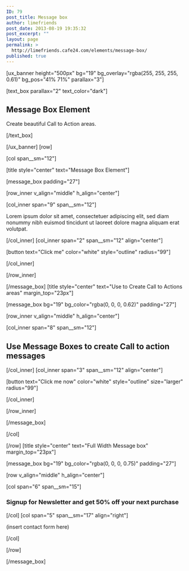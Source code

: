 ```yaml
---
ID: 79
post_title: Message box
author: limefriends
post_date: 2013-08-19 19:35:32
post_excerpt: ""
layout: page
permalink: >
  http://limefriends.cafe24.com/elements/message-box/
published: true
---
```

[ux_banner height="500px" bg="19" bg_overlay="rgba(255, 255, 255, 0.61)" bg_pos="41% 71%" parallax="3"]

[text_box parallax="2" text_color="dark"]

<h2 class="uppercase"><strong>Message Box Element</strong></h2>
<p class="lead">Create beautiful Call to Action areas.</p>

[/text_box]

[/ux_banner]
[row]

[col span__sm="12"]

[title style="center" text="Message Box Element"]

[message_box padding="27"]

[row_inner v_align="middle" h_align="center"]

[col_inner span="9" span__sm="12"]

<p>Lorem ipsum dolor sit amet, consectetuer adipiscing elit, sed diam nonummy nibh euismod tincidunt ut laoreet dolore magna aliquam erat volutpat.</p>

[/col_inner]
[col_inner span="2" span__sm="12" align="center"]

[button text="Click me" color="white" style="outline" radius="99"]


[/col_inner]

[/row_inner]

[/message_box]
[title style="center" text="Use to Create Call to Actions areas" margin_top="23px"]

[message_box bg="19" bg_color="rgba(0, 0, 0, 0.62)" padding="27"]

[row_inner v_align="middle" h_align="center"]

[col_inner span="8" span__sm="12"]

<h2 class="uppercase">Use Message Boxes to create Call to action messages</h2>

[/col_inner]
[col_inner span="3" span__sm="12" align="center"]

[button text="Click me now" color="white" style="outline" size="larger" radius="99"]


[/col_inner]

[/row_inner]

[/message_box]

[/col]

[/row]
[title style="center" text="Full Width Message box" margin_top="23px"]

[message_box bg="19" bg_color="rgba(0, 0, 0, 0.75)" padding="27"]

[row v_align="middle" h_align="center"]

[col span="6" span__sm="15"]

<h3 class="uppercase">Signup for Newsletter and get <span class="fancy-underline">50% off</span> your next purchase</h3>

[/col]
[col span="5" span__sm="17" align="right"]

(insert contact form here)


[/col]

[/row]

[/message_box]
